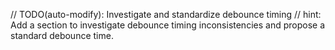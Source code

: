 // TODO(auto-modify): Investigate and standardize debounce timing
// hint: Add a section to investigate debounce timing inconsistencies and propose a standard debounce time.

